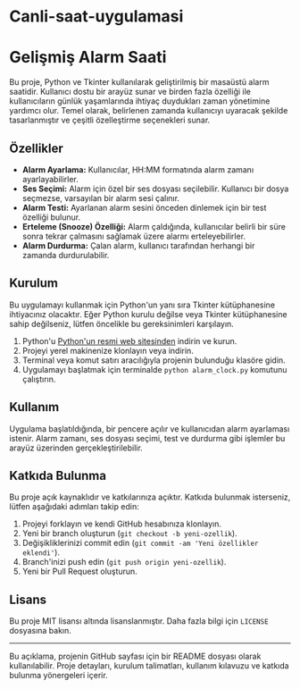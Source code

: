 # Canli-saat-uygulamasi

# Gelişmiş Alarm Saati

Bu proje, Python ve Tkinter kullanılarak geliştirilmiş bir masaüstü alarm saatidir. Kullanıcı dostu bir arayüz sunar ve birden fazla özelliği ile kullanıcıların günlük yaşamlarında ihtiyaç duydukları zaman yönetimine yardımcı olur. Temel olarak, belirlenen zamanda kullanıcıyı uyaracak şekilde tasarlanmıştır ve çeşitli özelleştirme seçenekleri sunar.

## Özellikler

- **Alarm Ayarlama:** Kullanıcılar, HH:MM formatında alarm zamanı ayarlayabilirler.
- **Ses Seçimi:** Alarm için özel bir ses dosyası seçilebilir. Kullanıcı bir dosya seçmezse, varsayılan bir alarm sesi çalınır.
- **Alarm Testi:** Ayarlanan alarm sesini önceden dinlemek için bir test özelliği bulunur.
- **Erteleme (Snooze) Özelliği:** Alarm çaldığında, kullanıcılar belirli bir süre sonra tekrar çalmasını sağlamak üzere alarmı erteleyebilirler.
- **Alarm Durdurma:** Çalan alarm, kullanıcı tarafından herhangi bir zamanda durdurulabilir.

## Kurulum

Bu uygulamayı kullanmak için Python'un yanı sıra Tkinter kütüphanesine ihtiyacınız olacaktır. Eğer Python kurulu değilse veya Tkinter kütüphanesine sahip değilseniz, lütfen öncelikle bu gereksinimleri karşılayın.

1. Python'u [Python'un resmi web sitesinden](https://www.python.org/downloads/) indirin ve kurun.
2. Projeyi yerel makinenize klonlayın veya indirin.
3. Terminal veya komut satırı aracılığıyla projenin bulunduğu klasöre gidin.
4. Uygulamayı başlatmak için terminalde `python alarm_clock.py` komutunu çalıştırın.

## Kullanım

Uygulama başlatıldığında, bir pencere açılır ve kullanıcıdan alarm ayarlaması istenir. Alarm zamanı, ses dosyası seçimi, test ve durdurma gibi işlemler bu arayüz üzerinden gerçekleştirilebilir.

## Katkıda Bulunma

Bu proje açık kaynaklıdır ve katkılarınıza açıktır. Katkıda bulunmak isterseniz, lütfen aşağıdaki adımları takip edin:

1. Projeyi forklayın ve kendi GitHub hesabınıza klonlayın.
2. Yeni bir branch oluşturun (`git checkout -b yeni-ozellik`).
3. Değişikliklerinizi commit edin (`git commit -am 'Yeni özellikler eklendi'`).
4. Branch'inizi push edin (`git push origin yeni-ozellik`).
5. Yeni bir Pull Request oluşturun.

## Lisans

Bu proje MIT lisansı altında lisanslanmıştır. Daha fazla bilgi için `LICENSE` dosyasına bakın.

---

Bu açıklama, projenin GitHub sayfası için bir README dosyası olarak kullanılabilir. Proje detayları, kurulum talimatları, kullanım kılavuzu ve katkıda bulunma yönergeleri içerir.
